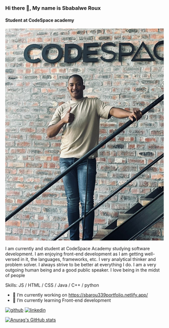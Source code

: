 ### Hi there 👋, My name is Sbabalwe Roux
#### Student at CodeSpace academy
![Student at CodeSpace academy](IMG-20240124-WA0081.jpg)

I am currently and student at CodeSpace Academy studying software development. I am enjoying front-end development as I am getting well-versed in it, the languages, frameworks, etc. I very analytical thinker and problem solver. I always strive to be better at everything I do. I am a very outgoing human being and a good public speaker. I love being in the midst of people

Skills: JS / HTML / CSS / Java / C++ / python

- 🔭 I’m currently working on https://sbarou339portfolio.netlify.app/ 
- 🌱 I’m currently learning Front-end development 


[<img src='https://cdn.jsdelivr.net/npm/simple-icons@3.0.1/icons/github.svg' alt='github' height='40'>](https://github.com/SbaRoux339)  [<img src='https://cdn.jsdelivr.net/npm/simple-icons@3.0.1/icons/linkedin.svg' alt='linkedin' height='40'>](https://www.linkedin.com/in/https://www.linkedin.com/in/sbabalwe-roux-551991170//)  



[![Anurag's GitHub stats](https://github-readme-stats.vercel.app/api?username=SbaRou339)](https://github.com/SbaRou339/github-readme-stats)
